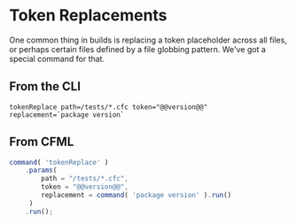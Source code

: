 # Token Replacements

One common thing in builds is replacing a token placeholder across all files, or perhaps certain files defined by a file globbing pattern. We've got a special command for that.

## From the CLI

```text
tokenReplace path=/tests/*.cfc token="@@version@@" replacement=`package version`
```

## From CFML

```javascript
command( 'tokenReplace' )
    .params( 
        path = "/tests/*.cfc",
        token = "@@version@@",
        replacement = command( 'package version' ).run()
     )
    .run();
```

